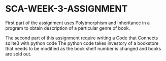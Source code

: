 # SCA-WEEK-3-ASSIGNMENT


First part of the assignment uses Polytmorphism and Inheritance in a program to 
obtain description of a particular genre of book.

The second part of this assignment require writing a Code that Connects sqlite3 with python code
The python code takes investory of a bookstore that needs to be modified as the book shelf number 
is changed and books are sold out.
